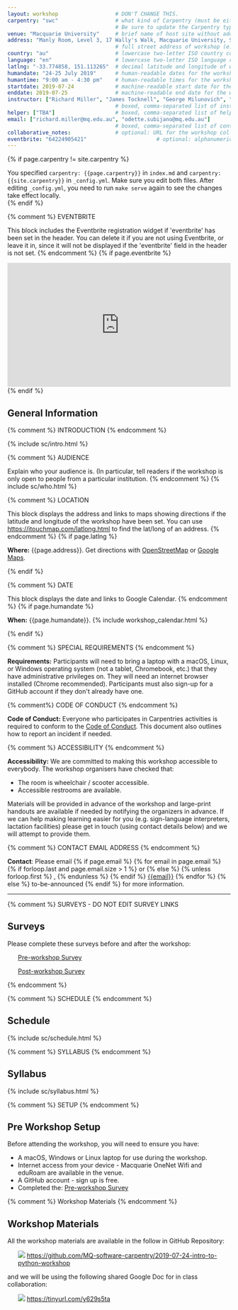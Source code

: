 ```yaml
---
layout: workshop                  # DON'T CHANGE THIS.
carpentry: "swc"                  # what kind of Carpentry (must be either "lc" or "dc" or "swc").  
                                  # Be sure to update the Carpentry type in _config.yml as well.  
venue: "Macquarie University"     # brief name of host site without address (e.g., "Euphoric State University")
address: "Manly Room, Level 3, 17 Wally's Walk, Macquarie University, Sydney NSW 2122"      
                                  # full street address of workshop (e.g., "Room A, 123 Forth Street, Blimingen, Euphoria")
country: "au"                     # lowercase two-letter ISO country code eg "fr" (see https://en.wikipedia.org/wiki/ISO_3166-1#Current_codes)
language: "en"                    # lowercase two-letter ISO language code such as "fr" (see https://en.wikipedia.org/wiki/List_of_ISO_639-1_codes)
latlng: "-33.774858, 151.113265"  # decimal latitude and longitude of workshop venue (e.g., "41.7901128,-87.6007318" - use https://www.latlong.net/)
humandate: "24-25 July 2019"      # human-readable dates for the workshop (e.g., "Feb 17-18, 2020")
humantime: "9:00 am - 4:30 pm"    # human-readable times for the workshop (e.g., "9:00 am - 4:30 pm")
startdate: 2019-07-24             # machine-readable start date for the workshop in YYYY-MM-DD format like 2015-01-01
enddate: 2019-07-25               # machine-readable end date for the workshop in YYYY-MM-DD format like 2015-01-02
instructor: ["Richard Miller", "James Tocknell", "George Milunovich", "Nishen Naidoo", "Thomas Reichardt"] 
                                  # boxed, comma-separated list of instructors' names as strings, like ["Kay McNulty", "Betty Jennings"]
helper: ["TBA"]                   # boxed, comma-separated list of helpers' names, like ["Marlyn Wescoff", "Fran Bilas"]
email: ["richard.miller@mq.edu.au", "odette.subijano@mq.edu.au"]    
                                  # boxed, comma-separated list of contact email addresses for the host, lead instructor, or whoever else is handling questions, like ["marlyn.wescoff@example.org", "fran.bilas@example.org", "ruth.lichterman@example.org"]
collaborative_notes:              # optional: URL for the workshop collaborative notes, e.g. an Etherpad or Google Docs document
eventbrite: "64224905421"                      # optional: alphanumeric key for Eventbrite registration, e.g., "1234567890AB" (if Eventbrite is being used)
---
```


{% if page.carpentry != site.carpentry %}
<div class="alert alert-warning">
You specified <code>carpentry: {{page.carpentry}}</code> in <code>index.md</code> and
<code>carpentry: {{site.carpentry}}</code> in <code>_config.yml</code>. Make sure you edit both files. After editing <code>_config.yml</code>, you need to run <code>make serve</code> again to 
see the changes take effect locally.
</div>
{% endif %}

{% comment %}
EVENTBRITE

This block includes the Eventbrite registration widget if
'eventbrite' has been set in the header.  You can delete it if you
are not using Eventbrite, or leave it in, since it will not be
displayed if the 'eventbrite' field in the header is not set.
{% endcomment %}
{% if page.eventbrite %}
<iframe
  src="https://www.eventbrite.com/tickets-external?eid={{page.eventbrite}}&ref=etckt"
  frameborder="0"
  width="100%"
  height="280px"
  scrolling="auto">
</iframe>
{% endif %}


<h2 id="general">General Information</h2>

{% comment %}
INTRODUCTION
{% endcomment %}

{% include sc/intro.html %}


{% comment %}
AUDIENCE

Explain who your audience is.  (In particular, tell readers if the
workshop is only open to people from a particular institution.
{% endcomment %}
{% include sc/who.html %}

{% comment %}
LOCATION

This block displays the address and links to maps showing directions
if the latitude and longitude of the workshop have been set.  You
can use https://itouchmap.com/latlong.html to find the lat/long of an
address.
{% endcomment %}
{% if page.latlng %}
<p id="where">
  <strong>Where:</strong>
  {{page.address}}.
  Get directions with
  <a href="//www.openstreetmap.org/?mlat={{page.latlng | replace:',','&mlon='}}&zoom=16">OpenStreetMap</a>
  or
  <a href="//maps.google.com/maps?q={{page.latlng}}">Google Maps</a>.
</p>
{% endif %}

{% comment %}
DATE

This block displays the date and links to Google Calendar.
{% endcomment %}
{% if page.humandate %}
<p id="when">
  <strong>When:</strong>
  {{page.humandate}}.
  {% include workshop_calendar.html %}
</p>
{% endif %}

{% comment %}
SPECIAL REQUIREMENTS
{% endcomment %}
<p id="requirements">
  <strong>Requirements:</strong> Participants will need to bring a laptop with a
  macOS, Linux, or Windows operating system (not a tablet, Chromebook, etc.) that they have administrative privileges on.
  They will need an internet browser installed (Chrome recommended).
  Participants must also sign-up for a <href="https://github.com/">GitHub</a> account if they don't already have one.
</p>

{% comment%}
CODE OF CONDUCT
{% endcomment %}
<p id="code-of-conduct">
<strong>Code of Conduct:</strong>
Everyone who participates in Carpentries activities is required to conform to the 
<a href="https://docs.carpentries.org/topic_folders/policies/code-of-conduct.html">Code of Conduct</a>. 
This document also outlines how to report an incident if needed.
</p>


{% comment %}
ACCESSIBILITY
{% endcomment %}
<p id="accessibility">
  <strong>Accessibility:</strong> We are committed to making this workshop accessible to everybody.
  The workshop organisers have checked that:
</p>
<ul>
  <li>The room is wheelchair / scooter accessible.</li>
  <li>Accessible restrooms are available.</li>
</ul>
<p>
  Materials will be provided in advance of the workshop and
  large-print handouts are available if needed by notifying the
  organizers in advance.  If we can help making learning easier for
  you (e.g. sign-language interpreters, lactation facilities) please
  get in touch (using contact details below) and we will
  attempt to provide them.
</p>

{% comment %}
CONTACT EMAIL ADDRESS
{% endcomment %}
<p id="contact">
  <strong>Contact</strong>:
  Please email
  {% if page.email %}
  {% for email in page.email %}
  {% if forloop.last and page.email.size > 1 %}
  or
  {% else %}
  {% unless forloop.first %}
  ,
  {% endunless %}
  {% endif %}
  <a href='mailto:{{email}}'>{{email}}</a>
  {% endfor %}
  {% else %}
  to-be-announced
  {% endif %}
  for more information.
</p>

<hr/>

{% comment %} 
SURVEYS - DO NOT EDIT SURVEY LINKS 

<h2 id="surveys">Surveys</h2>
<p>Please complete these surveys before and after the workshop:</p>

<ul>
<p><a href="{{ site.swc_pre_survey }}{{ site.github.project_title }}">Pre-workshop Survey</a></p>
<p><a href="{{ site.swc_post_survey }}{{ site.github.project_title }}">Post-workshop Survey</a></p>
</ul>
{% endcomment %}

{% comment %}
SCHEDULE
{% endcomment %}
<h2 id="schedule">Schedule</h2>
{% include sc/schedule.html %}

{% comment %}
SYLLABUS
{% endcomment %}
<h2 id="syllabus">Syllabus</h2>
{% include sc/syllabus.html %}

{% comment %}
SETUP
{% endcomment %}

<h2 id="setup">Pre Workshop Setup</h2>
<p>
  Before attending the workshop, you will need to ensure you have:
  <ul>
    <li> A macOS, Windows or Linux laptop for use during the workshop. </li>
    <li> Internet access from your device - Macquarie OneNet Wifi and eduRoam are available in the venue. </li>
    <li> A GitHub account - sign up is free. </li>
    <li> Completed the: <a href="{{ site.swc_pre_survey }}{{ site.github.project_title }}">Pre-workshop Survey</a> </li>
  </ul>
</p>

{% comment %}
Workshop Materials
{% endcomment %}
<h2>Workshop Materials</h2>

<p>
All the workshop materials are available in the follow in GitHub Repository:
<ul>
  <img src="https://img.icons8.com/color/48/000000/git.png">
  <a href="">https://github.com/MQ-software-carpentry/2019-07-24-intro-to-python-workshop</a>
</ul>

<p>
and we will be using the following shared Google Doc for in class collaboration:
  
<ul>
  <img src="https://img.icons8.com/color/48/000000/google-docs.png">
  <a href="https://tinyurl.com/y629s5ta">https://tinyurl.com/y629s5ta</a>
</ul>
</p>

<br/>
<br/>
<br/>
<br/>
